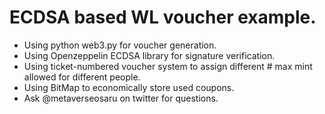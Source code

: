 # ECDSA based WL voucher example.

- Using python web3.py for voucher generation.
- Using Openzeppelin ECDSA library for signature verification.
- Using ticket-numbered voucher system to assign different # max mint allowed for different people.
- Using BitMap to economically store used coupons.
- Ask @metaverseosaru on twitter for questions. 
